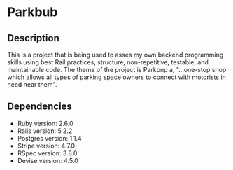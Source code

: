 # Parkbub

## Description

This is a project that is being used to asses my own backend programming skills using best Rail practices, structure, non-repetitive, testable, and maintainable code. The theme of the project is Parkpnp a, "...one-stop shop which allows all types of parking space owners to connect with motorists in need near them".

## Dependencies

* Ruby version: 2.6.0
* Rails version: 5.2.2
* Postgres version: 1.1.4
* Stripe version: 4.7.0
* RSpec version: 3.8.0
* Devise version: 4.5.0